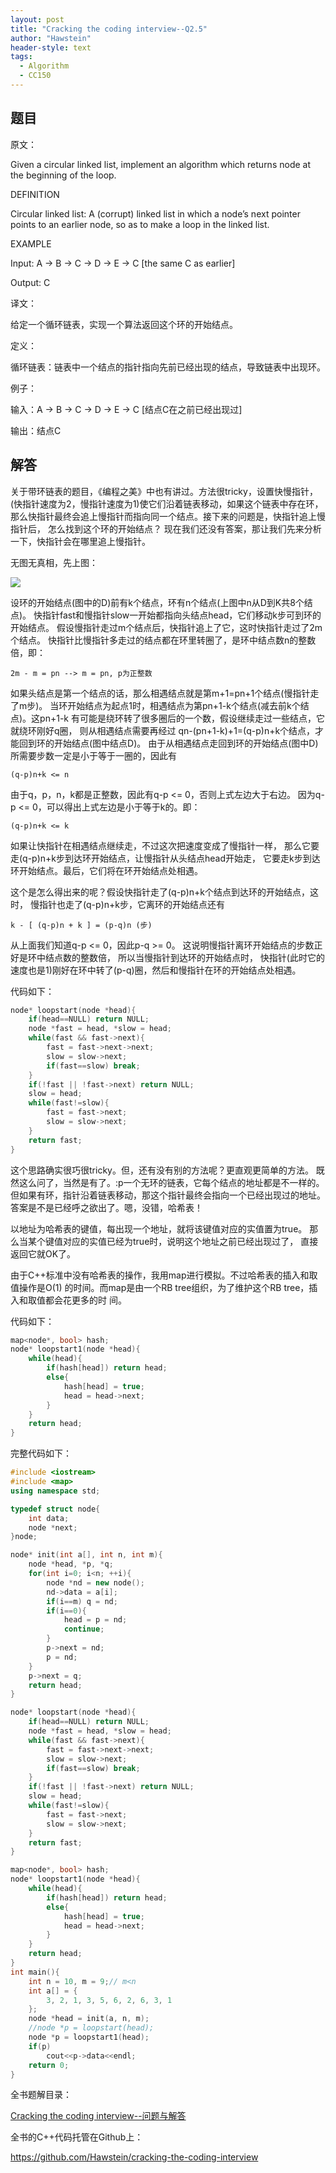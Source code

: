 ```yaml
---
layout: post
title: "Cracking the coding interview--Q2.5"
author: "Hawstein"
header-style: text
tags:
  - Algorithm
  - CC150
---
```


## 题目

原文：

Given a circular linked list, implement an algorithm which returns 
node at the beginning of the loop.

DEFINITION

Circular linked list: A (corrupt) linked list in which a node’s next 
pointer points to an earlier node, so as to make a loop in the linked 
list.

EXAMPLE

Input: A -> B -> C -> D -> E -> C [the same C as earlier]

Output: C

译文：

给定一个循环链表，实现一个算法返回这个环的开始结点。

定义：

循环链表：链表中一个结点的指针指向先前已经出现的结点，导致链表中出现环。

例子：

输入：A -> B -> C -> D -> E -> C [结点C在之前已经出现过]

输出：结点C

## 解答

关于带环链表的题目，《编程之美》中也有讲过。方法很tricky，设置快慢指针，
(快指针速度为2，慢指针速度为1)使它们沿着链表移动，如果这个链表中存在环，
那么快指针最终会追上慢指针而指向同一个结点。接下来的问题是，快指针追上慢指针后，
怎么找到这个环的开始结点？
现在我们还没有答案，那让我们先来分析一下，快指针会在哪里追上慢指针。

无图无真相，先上图：

<img src="/img/2012/12/17/circularlist.jpg" />

设环的开始结点(图中的D)前有k个结点，环有n个结点(上图中n从D到K共8个结点)。
快指针fast和慢指针slow一开始都指向头结点head，它们移动k步可到环的开始结点。
假设慢指针走过m个结点后，快指针追上了它，这时快指针走过了2m个结点。
快指针比慢指针多走过的结点都在环里转圈了，是环中结点数n的整数倍，即：

	2m - m = pn --> m = pn, p为正整数

如果头结点是第一个结点的话，那么相遇结点就是第m+1=pn+1个结点(慢指针走了m步)。
当环开始结点为起点1时，相遇结点为第pn+1-k个结点(减去前k个结点)。这pn+1-k
有可能是绕环转了很多圈后的一个数，假设继续走过一些结点，它就绕环刚好q圈，
则从相遇结点需要再经过
qn-(pn+1-k)+1=(q-p)n+k个结点，才能回到环的开始结点(图中结点D)。
由于从相遇结点走回到环的开始结点(图中D)所需要步数一定是小于等于一圈的，因此有

	(q-p)n+k <= n 
	
由于q，p，n，k都是正整数，因此有q-p <= 0，否则上式左边大于右边。
因为q-p <= 0，可以得出上式左边是小于等于k的。即：

	(q-p)n+k <= k

如果让快指针在相遇结点继续走，不过这次把速度变成了慢指针一样，
那么它要走(q-p)n+k步到达环开始结点，让慢指针从头结点head开始走，
它要走k步到达环开始结点。最后，它们将在环开始结点处相遇。

这个是怎么得出来的呢？假设快指针走了(q-p)n+k个结点到达环的开始结点，这时，
慢指针也走了(q-p)n+k步，它离环的开始结点还有

	k - [ (q-p)n + k ] = (p-q)n (步)

从上面我们知道q-p <= 0，因此p-q >= 0。
这说明慢指针离环开始结点的步数正好是环中结点数的整数倍，
所以当慢指针到达环的开始结点时，
快指针(此时它的速度也是1)刚好在环中转了(p-q)圈，然后和慢指针在环的开始结点处相遇。

代码如下：

```cpp
node* loopstart(node *head){
	if(head==NULL) return NULL;
	node *fast = head, *slow = head;
	while(fast && fast->next){
		fast = fast->next->next;
		slow = slow->next;
		if(fast==slow) break;
	}
	if(!fast || !fast->next) return NULL;
	slow = head;
	while(fast!=slow){
		fast = fast->next;
		slow = slow->next;
	}
	return fast;
}
```

这个思路确实很巧很tricky。但，还有没有别的方法呢？更直观更简单的方法。
既然这么问了，当然是有了。:p一个无环的链表，它每个结点的地址都是不一样的。
但如果有环，指针沿着链表移动，那这个指针最终会指向一个已经出现过的地址。
答案是不是已经呼之欲出了。嗯，没错，哈希表！

以地址为哈希表的键值，每出现一个地址，就将该键值对应的实值置为true。
那么当某个键值对应的实值已经为true时，说明这个地址之前已经出现过了，
直接返回它就OK了。

由于C++标准中没有哈希表的操作，我用map进行模拟。不过哈希表的插入和取值操作是O(1)
的时间。而map是由一个RB tree组织，为了维护这个RB tree，插入和取值都会花更多的时
间。

代码如下：

```cpp
map<node*, bool> hash;
node* loopstart1(node *head){
	while(head){
		if(hash[head]) return head;
		else{
			hash[head] = true;
			head = head->next;
		}
	}
	return head;
}
```

完整代码如下：

```cpp
#include <iostream>
#include <map>
using namespace std;

typedef struct node{
	int data;
	node *next;
}node;

node* init(int a[], int n, int m){
	node *head, *p, *q;
	for(int i=0; i<n; ++i){
		node *nd = new node();
		nd->data = a[i];
		if(i==m) q = nd;
		if(i==0){
			head = p = nd;
			continue;
		}
		p->next = nd;
		p = nd;
	}
	p->next = q;
	return head;
}

node* loopstart(node *head){
	if(head==NULL) return NULL;
	node *fast = head, *slow = head;
	while(fast && fast->next){
		fast = fast->next->next;
		slow = slow->next;
		if(fast==slow) break;
	}
	if(!fast || !fast->next) return NULL;
	slow = head;
	while(fast!=slow){
		fast = fast->next;
		slow = slow->next;
	}
	return fast;
}

map<node*, bool> hash;
node* loopstart1(node *head){
	while(head){
		if(hash[head]) return head;
		else{
			hash[head] = true;
			head = head->next;
		}
	}
	return head;
}
int main(){
	int n = 10, m = 9;// m<n
	int a[] = {
		3, 2, 1, 3, 5, 6, 2, 6, 3, 1 
	};
	node *head = init(a, n, m);
	//node *p = loopstart(head);
	node *p = loopstart1(head);
	if(p)
		cout<<p->data<<endl;
	return 0;
}
```


全书题解目录：

[Cracking the coding interview--问题与解答](/2013/03/14/ctci-solutions-contents/)

全书的C++代码托管在Github上：

<https://github.com/Hawstein/cracking-the-coding-interview>

